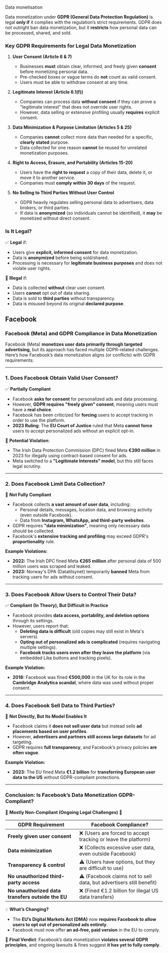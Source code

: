Data monetisation

Data monetization under **GDPR (General Data Protection Regulation)** is legal **only if** it complies with the regulation’s strict requirements. GDPR does not outright ban data monetization, but it **restricts** how personal data can be processed, shared, and sold.  

### **Key GDPR Requirements for Legal Data Monetization**  

1. **User Consent (Article 6 & 7)**  
   - Businesses **must** obtain clear, informed, and freely given **consent** before monetizing personal data.  
   - Pre-checked boxes or vague terms do **not** count as valid consent.  
   - Users must be able to withdraw consent at any time.  

2. **Legitimate Interest (Article 6.1(f))**  
   - Companies can process data **without consent** if they can prove a "legitimate interest" that does not override user rights.  
   - However, data selling or extensive profiling usually **requires** explicit consent.  

3. **Data Minimization & Purpose Limitation (Articles 5 & 25)**  
   - Companies **cannot** collect more data than needed for a specific, **clearly stated** purpose.  
   - Data collected for one reason **cannot** be reused for unrelated monetization purposes.  

4. **Right to Access, Erasure, and Portability (Articles 15-20)**  
   - Users have the **right to request** a copy of their data, delete it, or move it to another service.  
   - Companies must **comply within 30 days** of the request.  

5. **No Selling to Third Parties Without User Control**  
   - GDPR heavily regulates selling personal data to advertisers, data brokers, or third parties.  
   - If data is **anonymized** (so individuals cannot be identified), it **may** be monetized without direct consent.  

### **Is It Legal?**  
✅ **Legal** if:  
   - Users give **explicit, informed consent** for data monetization.  
   - Data is **anonymized** before being sold/shared.  
   - Processing is necessary for **legitimate business purposes** and does not violate user rights.  

🚫 **Illegal** if:  
   - Data is collected **without** clear user consent.  
   - Users **cannot** opt out of data sharing.  
   - Data is sold to **third parties** without transparency.  
   - Data is misused beyond its original **declared purpose**.  

## Facebook
### **Facebook (Meta) and GDPR Compliance in Data Monetization**  

Facebook (Meta) **monetizes user data primarily through targeted advertising**, but its approach has faced multiple GDPR-related challenges. Here’s how Facebook’s data monetization aligns (or conflicts) with GDPR requirements:  

---

### **1. Does Facebook Obtain Valid User Consent?**  
✅ **Partially Compliant**  

- Facebook **asks for consent** for personalized ads and data processing.  
- However, **GDPR requires "freely given" consent**, meaning users must have a **real choice**.  
- Facebook has been criticized for **forcing** users to accept tracking in order to use the platform.  
- **2023 Ruling**: The **EU Court of Justice** ruled that Meta **cannot force** users to accept personalized ads without an explicit opt-in.  

🔴 **Potential Violation**:  
- The Irish Data Protection Commission (DPC) fined Meta **€390 million** in 2023 for illegally using contract-based consent for ads.  
- Meta switched to a **"Legitimate Interests" model**, but this still faces legal scrutiny.  

---

### **2. Does Facebook Limit Data Collection?**  
🔴 **Not Fully Compliant**  

- Facebook collects **a vast amount of user data**, including:  
  - Personal details, messages, location data, and browsing activity (even outside Facebook).  
  - Data from **Instagram, WhatsApp, and third-party websites**.  
- GDPR requires **"data minimization"**, meaning only necessary data should be collected.  
- Facebook's **extensive tracking and profiling** may exceed GDPR's **proportionality** rule.  

**Example Violations:**  
- **2022:** The Irish DPC fined Meta **€265 million** after personal data of 500 million users was scraped and leaked.  
- **2023:** Norway's DPA (Datatilsynet) temporarily **banned** Meta from tracking users for ads without consent.  

---

### **3. Does Facebook Allow Users to Control Their Data?**  
✅ **Compliant (In Theory), But Difficult in Practice**  

- Facebook provides **data access, portability, and deletion options** through its settings.  
- However, users report that:  
  - **Deleting data is difficult** (old copies may still exist in Meta's servers).  
  - **Opting out of personalized ads is complicated** (requires navigating multiple settings).  
  - **Facebook tracks users even after they leave the platform** (via embedded Like buttons and tracking pixels).  

**Example Violation:**  
- **2018:** Facebook was fined **€500,000** in the UK for its role in the **Cambridge Analytica scandal**, where data was used without proper consent.  

---

### **4. Does Facebook Sell Data to Third Parties?**  
🔴 **Not Directly, But Its Model Enables It**  

- Facebook claims it **does not sell user data** but instead sells **ad placements based on user profiles**.  
- However, **advertisers and partners still access large datasets** for ad targeting.  
- GDPR requires **full transparency**, and Facebook’s privacy policies **are often vague**.  

**Example Violation:**  
- **2023:** The EU fined Meta **€1.2 billion** for **transferring European user data to the US** without GDPR-compliant protections.  

---

### **Conclusion: Is Facebook’s Data Monetization GDPR-Compliant?**  
🚨 **Mostly Non-Compliant (Ongoing Legal Challenges)** 🚨  

| GDPR Requirement        | Facebook Compliance? |  
|------------------------|--------------------|  
| **Freely given user consent** | ❌ (Users are forced to accept tracking or leave the platform) |  
| **Data minimization** | ❌ (Collects excessive user data, even outside Facebook) |  
| **Transparency & control** | ⚠️ (Users have options, but they are difficult to use) |  
| **No unauthorized third-party access** | ⚠️ (Facebook claims not to sell data, but advertisers still benefit) |  
| **No unauthorized data transfers outside the EU** | ❌ (Fined €1.2 billion for illegal US data transfers) |  

💡 **What’s Changing?**  
- The **EU’s Digital Markets Act (DMA)** now **requires Facebook to allow users to opt out of personalized ads entirely**.  
- Facebook must now offer **an ad-free, paid version** in the EU to comply.  

📌 **Final Verdict**: Facebook’s data monetization **violates several GDPR principles**, and ongoing lawsuits & fines suggest **it has yet to fully comply**.  


